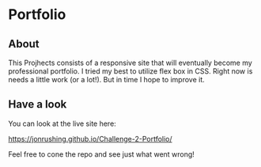 # Portfolio

## About 
This Projhects consists of a responsive site that will eventually become my professional portfolio. I tried my best to utilize flex box in CSS. Right now is needs a little work (or a lot!). But in time I hope to improve it. 

## Have a look

You can look at the live site here:

https://jonrushing.github.io/Challenge-2-Portfolio/

Feel free to cone the repo and see just what went wrong!

